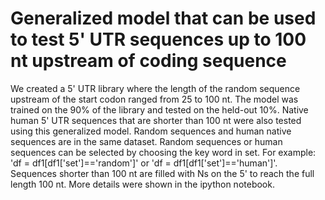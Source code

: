 # Generalized model that can be used to test 5' UTR sequences up to 100 nt upstream of coding sequence
We created a 5' UTR library where the length of the random sequence upstream of the start codon ranged from 25 to 100 nt. The model was trained on the 90% of the library and tested on the held-out 10%. Native human 5' UTR sequences that are shorter than 100 nt were also tested using this generalized model. 
Random sequences and human native sequences are in the same dataset. Random sequences or human sequences can be selected by choosing the key word in set. For example: 'df = df1[df1['set']=='random']' or 'df = df1[df1['set']=='human']'. Sequences shorter than 100 nt are filled with Ns on the 5' to reach the full length 100 nt. More details were shown in the ipython notebook.
